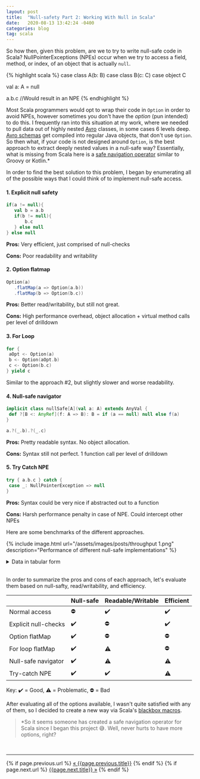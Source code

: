 ```yaml
---
layout: post
title:  "Null-safety Part 2: Working With Null in Scala"
date:   2020-08-13 13:42:24 -0400
categories: blog
tag: scala
---
```


So how then, given this problem, are we to try to write null-safe code in Scala?  NullPointerExceptions (NPEs) occur when we try to access a field, method, or index, of an object that is actually `null`.

{% highlight scala %}
case class A(b: B)
case class B(c: C)
case object C

val a: A = null

a.b.c //Would result in an NPE
{% endhighlight %}

Most Scala programmers would opt to wrap their code in `Option` in order to avoid NPEs, however sometimes you don't have the *option* (pun intended) to do this.  I frequently ran into this situation at my work, where we needed to pull data out of highly nested [Avro](https://en.wikipedia.org/wiki/Apache_Avro) classes, in some cases 6 levels deep.  [Avro schemas](https://avro.apache.org/docs/current/idl.html) get compiled into regular Java objects, that don't use `Option`.  So then what, if your code is not designed around `Option`, is the best approach to extract deeply nested values in a null-safe way?  Essentially, what is missing from Scala here is a [safe navigation operator](https://en.wikipedia.org/wiki/Safe_navigation_operator) similar to Groovy or Kotlin.*

In order to find the best solution to this problem, I began by enumerating all of the possible ways that I could think of to implement null-safe access.

#### 1. Explicit null safety
```scala
if(a != null){
   val b = a.b
   if(b != null){
       b.c
   } else null
} else null
```

**Pros:** Very efficient, just comprised of null-checks

**Cons:** Poor readability and writability
    
#### 2. Option flatmap

```scala
Option(a)
   .flatMap(a => Option(a.b))
   .flatMap(b => Option(b.c))
```

**Pros:** Better read/writability, but still not great.
   
**Cons:** High performance overhead, object allocation + virtual method calls per level of drilldown

#### 3. For Loop
```scala
for {
 aOpt <- Option(a)
 b <- Option(aOpt.b)
 c <- Option(b.c)
} yield c
```

Similar to the approach #2, but slightly slower and worse readability.
   
#### 4. Null-safe navigator
```scala
implicit class nullSafe[A](val a: A) extends AnyVal {
 def ?[B <: AnyRef](f: A => B): B = if (a == null) null else f(a)
}

a.?(_.b).?(_.c)
```

**Pros:** Pretty readable syntax.  No object allocation.

**Cons:** Syntax still not perfect.  1 function call per level of drilldown

#### 5. Try Catch NPE
```scala
try { a.b.c } catch {
 case _: NullPointerException => null
}
```

**Pros:** Syntax could be very nice if abstracted out to a function

**Cons:** Harsh performance penalty in case of NPE.  Could intercept other NPEs

Here are some benchmarks of the different approaches.

{% include image.html url="/assets/images/posts/throughput 1.png" description="Performance of different null-safe implementations" %}

<details>
  <summary>Data in tabular form</summary>
{% highlight text %}
[info] Benchmark                             Mode  Cnt    Score   Error   Units
[info] Benchmarks.fastButUnsafe             thrpt   20  230.157 ± 0.572  ops/us
[info] Benchmarks.explicitSafeAbsent        thrpt   20  429.090 ± 0.842  ops/us
[info] Benchmarks.explicitSafePresent       thrpt   20  231.400 ± 0.660  ops/us
[info] Benchmarks.optionSafeAbsent          thrpt   20  139.369 ± 0.272  ops/us
[info] Benchmarks.optionSafePresent         thrpt   20  129.394 ± 0.102  ops/us
[info] Benchmarks.loopSafeAbsent            thrpt   20  114.330 ± 0.113  ops/us
[info] Benchmarks.loopSafePresent           thrpt   20   59.513 ± 0.097  ops/us
[info] Benchmarks.nullSafeNavigatorAbsent   thrpt   20  274.222 ± 0.441  ops/us
[info] Benchmarks.nullSafeNavigatorPresent  thrpt   20  181.356 ± 1.538  ops/us
[info] Benchmarks.tryCatchSafeAbsent        thrpt   20  254.158 ± 0.686  ops/us
[info] Benchmarks.tryCatchSafePresent       thrpt   20  230.081 ± 0.659  ops/us
[success] Total time: 3909 s, completed Feb 24, 2019 3:03:02 PM
{% endhighlight %}
</details><br/>

In order to summarize the pros and cons of each approach, let's evaluate them based on null-safty, read/writability, and efficiency.

|                      	| Null-safe 	| Readable/Writable 	| Efficient 	|
|----------------------	|-----------	|-------------------	|-----------	|
| Normal access        	| :no_entry:         	| :heavy_check_mark:️            | :heavy_check_mark:️    |
| Explicit null-checks 	| :heavy_check_mark:️    | :no_entry:                 	| :heavy_check_mark:️    |
| Option flatMap       	| :heavy_check_mark:️    | :no_entry:                 	| :no_entry:         	|
| For loop flatMap     	| :heavy_check_mark:️    | :warning:️                 	| :no_entry:         	|
| Null-safe navigator  	| :heavy_check_mark:️    | :warning:️                 	| :warning:️         	|
| Try-catch NPE        	| :heavy_check_mark:️    | :heavy_check_mark:️            | :warning:️         	|

Key: :heavy_check_mark:️ = Good, :warning: = Problematic, :no_entry: = Bad

After evaluating all of the options available, I wasn't quite satisfied with any of them, so I decided to create a new way via Scala's [blackbox macros](https://docs.scala-lang.org/overviews/macros/blackbox-whitebox.html).

> \*So it seems someone has created a safe navigation operator for Scala since I began this project :sweat_smile:.  Well, never hurts to have more options, right?

<br/>

***

<div class="PageNavigation">
  {% if page.previous.url %}
    <a class="prev" href="{{page.previous.url}}">&laquo; {{page.previous.title}}</a>
  {% endif %}
  {% if page.next.url %}
    <a class="next" href="{{page.next.url}}">{{page.next.title}} &raquo;</a>
  {% endif %}
</div>